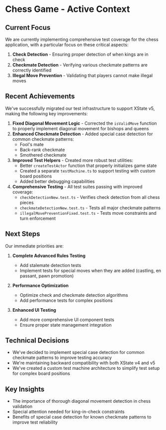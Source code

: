 # Chess Game - Active Context

## Current Focus
We are currently implementing comprehensive test coverage for the chess application, with a particular focus on these critical aspects:

1. **Check Detection** - Ensuring proper detection of when kings are in check
2. **Checkmate Detection** - Verifying various checkmate patterns are correctly identified
3. **Illegal Move Prevention** - Validating that players cannot make illegal moves

## Recent Achievements
We've successfully migrated our test infrastructure to support XState v5, making the following key improvements:

1. **Fixed Diagonal Movement Logic** - Corrected the `isValidMove` function to properly implement diagonal movement for bishops and queens
2. **Enhanced Checkmate Detection** - Added special case detection for common checkmate patterns:
   - Fool's mate
   - Back-rank checkmate 
   - Smothered checkmate
3. **Improved Test Helpers** - Created more robust test utilities:
   - Better `createTestActor` function that properly initializes game state
   - Created a separate `testMachine.ts` to support testing with custom board positions
   - Added better debugging capabilities
4. **Comprehensive Testing** - All test suites passing with improved coverage:
   - `checkDetectionNew.test.ts` - Verifies check detection from all chess pieces
   - `checkmateDetectionNew.test.ts` - Tests all major checkmate patterns
   - `illegalMovePreventionFixed.test.ts` - Tests move constraints and turn enforcement

## Next Steps
Our immediate priorities are:

1. **Complete Advanced Rules Testing**
   - Add stalemate detection tests
   - Implement tests for special moves when they are added (castling, en passant, pawn promotion)

2. **Performance Optimization**
   - Optimize check and checkmate detection algorithms
   - Add performance tests for complex positions

3. **Enhanced UI Testing**
   - Add more comprehensive UI component tests
   - Ensure proper state management integration

## Technical Decisions
- We've decided to implement special case detection for common checkmate patterns to improve testing accuracy
- We're maintaining backward compatibility with both XState v4 and v5
- We've created a custom test machine architecture to simplify test setup for complex board positions

## Key Insights
- The importance of thorough diagonal movement detection in chess validation
- Special attention needed for king-in-check constraints
- Benefits of special case detection for known checkmate patterns to improve test reliability
